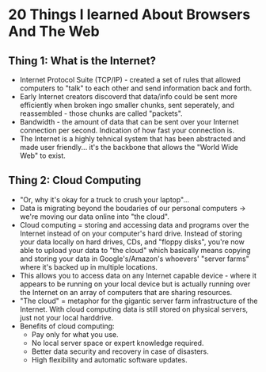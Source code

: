 20 Things I learned About Browsers And The Web
===============================================

Thing 1: What is the Internet? 
-------------------------------
* Internet Protocol Suite (TCP/IP) - created a set of rules that allowed computers to "talk" to each other and send information back and forth.
* Early Internet creators discoverd that data/info could be sent more efficiently when broken ingo smaller chunks, sent seperately, and reassembled - those chunks are called "packets".
* Bandwidth - the amount of data that can be sent over your Internet connection per second. Indication of how fast your connection is. 
* The Internet is a highly tehnical system that has been abstracted and made user friendly... it's the backbone that allows the "World Wide Web" to exist.

Thing 2: Cloud Computing 
-------------------------------
* "Or, why it's okay for a truck to crush your laptop"...
* Data is migrating beyond the boudaries of our personal computers -> we're moving our data online into "the cloud".
* Cloud computing = storing and accessing data and programs over the Internet instead of on your computer's hard drive. Instead of storing your data locally on hard drives, CDs, and "floppy disks", you're now able to upload your data to "the cloud" which basically means copying and storing your data in Google's/Amazon's whoevers' "server farms" where it's backed up in multiple locations.
* This allows you to access data on any Internet capable device - where it appears to be running on your local device but is actually running over the Internet on an array of computers that are sharing resources. 
* "The cloud" = metaphor for the gigantic server farm infrastructure of the Internet. With cloud computing data is still stored on physical servers, just not your local harddrive.
* Benefits of cloud computing: 
    * Pay only for what you use.
    * No local server space or expert knowledge required.
    * Better data security and recovery in case of disasters.
    * High flexibility and automatic software updates.